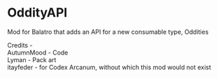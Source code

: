 # OddityAPI
Mod for Balatro that adds an API for a new consumable type, Oddities

Credits -  
AutumnMood - Code  
Lyman - Pack art  
itayfeder - for Codex Arcanum, without which this mod would not exist
